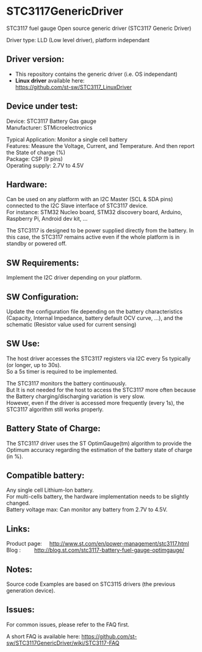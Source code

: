 # STC3117GenericDriver
STC3117 fuel gauge Open source generic driver
(STC3117 Generic Driver)

Driver type: LLD (Low level driver), platform independant

Driver version:
----------------
* This repository contains the generic driver (i.e. OS independant)   <br />
* __Linux driver__ available here:  <br />
https://github.com/st-sw/STC3117_LinuxDriver  <br />

Device under test:
----------------
Device:       STC3117 Battery Gas gauge  
Manufacturer: STMicroelectronics  

Typical Application:  Monitor a single cell battery <br />
Features: Measure the Voltage, Current, and Temperature. And then report the State of charge (%) <br />
Package:      CSP (9 pins) <br />
Operating supply: 2.7V to 4.5V  <br />

Hardware:
----------------
Can be used on any platform with an I2C Master (SCL & SDA pins) connected to the I2C Slave interface of STC3117 device.  <br />
For instance: STM32 Nucleo board, STM32 discovery board, Arduino, Raspberry Pi, Android dev kit, ...  <br />

The STC3117 is designed to be power supplied directly from the battery. In this case, the STC3117 remains active even if the whole platform is in standby or powered off.


SW Requirements:
----------------
Implement the I2C driver depending on your platform.

SW Configuration:
----------------
Update the configuration file depending on the battery characteristics (Capacity, Internal Impedance, battery default OCV curve, ...), and the schematic (Resistor value used for current sensing)

SW Use:
----------------
The host driver accesses the STC3117 registers via I2C every 5s typically (or longer, up to 30s).  <br />
So a 5s timer is required to be implemented.  <br />

The STC3117 monitors the battery continuously. <br />
But It is not needed for the host to access the STC3117 more often because the Battery charging/discharging variation is very slow.  <br />
However, even if the driver is accessed more frequently (every 1s), the STC3117 algorithm still works properly.  <br />

Battery State of Charge:
----------------
The STC3117 driver uses the ST OptimGauge(tm) algorithm to provide the Optimum accuracy regarding the estimation of the battery state of charge (in %).

Compatible battery:
----------------
Any single cell Lithium-Ion battery. <br />
For multi-cells battery, the hardware implementation needs to be slightly changed. <br />
Battery voltage max: Can monitor any battery from 2.7V to 4.5V.

Links:
----------------
Product page: &nbsp;&nbsp;&nbsp;  http://www.st.com/en/power-management/stc3117.html  
Blog : &nbsp;&nbsp;&nbsp; &nbsp;&nbsp;&nbsp;  http://blog.st.com/stc3117-battery-fuel-gauge-optimgauge/  

Notes:
----------------
Source code Examples are based on STC3115 drivers (the previous generation device).  

Issues:
----------------
For common issues, please refer to the FAQ first.

A short FAQ is available here: 
https://github.com/st-sw/STC3117GenericDriver/wiki/STC3117-FAQ
